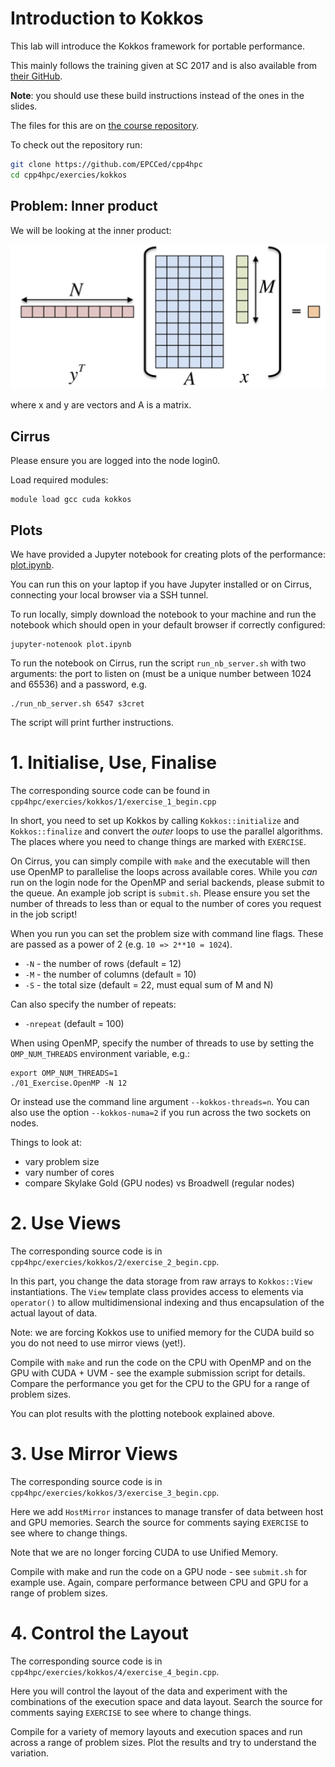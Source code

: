 # Introduction to Kokkos

This lab will introduce the Kokkos framework for portable performance.

This mainly follows the training given at SC 2017 and is also
available from
[their GitHub](https://github.com/kokkos/kokkos-tutorials/blob/master/Intro-Short/Slides/KokkosTutorial_SC17.pdf).

__Note__: you should use these build instructions instead of the ones
in the slides.

The files for this are on [the course repository](https://github.com/EPCCed/cpp4hpc).

To check out the repository run:

```bash
git clone https://github.com/EPCCed/cpp4hpc
cd cpp4hpc/exercies/kokkos
```

## Problem: Inner product

We will be looking at the inner product:

![Inner product](dot_prod.png)

where x and y are vectors and A is a matrix.

## Cirrus
Please ensure you are logged into the node login0.

Load required modules:
```
module load gcc cuda kokkos
```

## Plots

We have provided a Jupyter notebook for creating plots of the
performance: [plot.ipynb](plot.ipynb).

You can run this on your laptop if you have Jupyter installed or on
Cirrus, connecting your local browser via a SSH tunnel.

To run locally, simply download the notebook to your machine and run
the notebook which should open in your default browser if correctly
configured:

```
jupyter-notenook plot.ipynb
```

To run the notebook on Cirrus, run the script `run_nb_server.sh` with
two arguments: the port to listen on (must be a unique number between
1024 and 65536) and a password, e.g.
```
./run_nb_server.sh 6547 s3cret
```
The script will print further instructions.


# 1. Initialise, Use, Finalise

The corresponding source code can be found in
`cpp4hpc/exercies/kokkos/1/exercise_1_begin.cpp`

In short, you need to set up Kokkos by calling `Kokkos::initialize`
and `Kokkos::finalize` and convert the _outer_ loops to use the
parallel algorithms. The places where you need to change things are
marked with `EXERCISE`.

On Cirrus, you can simply compile with `make` and the executable will
then use OpenMP to parallelise the loops across available cores.
While you *can* run on the login node for the OpenMP and serial
backends, please submit to the queue. An example job script is
`submit.sh`. Please ensure you set the number of threads to less than
or equal to the number of cores you request in the job script!

When you run you can set the problem size with command line
flags. These are passed as a power of 2 (e.g. `10 => 2**10 = 1024`).

* `-N` - the number of rows (default = 12)
* `-M` - the number of columns (default = 10)
* `-S` - the total size (default = 22, must equal sum of M and N)

Can also specify the number of repeats:
* `-nrepeat` (default = 100)

When using OpenMP, specify the number of threads to use by setting the
`OMP_NUM_THREADS` environment variable, e.g.:
```
export OMP_NUM_THREADS=1
./01_Exercise.OpenMP -N 12
```
Or instead use the command line argument `--kokkos-threads=n`. You can
also use the option `--kokkos-numa=2` if you run across the two
sockets on nodes.

Things to look at:

* vary problem size
* vary number of cores
* compare Skylake Gold (GPU nodes) vs Broadwell (regular nodes)

# 2. Use Views

The corresponding source code is in
`cpp4hpc/exercies/kokkos/2/exercise_2_begin.cpp`.

In this part, you change the data storage from raw arrays to
`Kokkos::View` instantiations. The `View` template class provides
access to elements via `operator()` to allow multidimensional indexing
and thus encapsulation of the actual layout of data.

Note: we are forcing Kokkos use to unified memory for the CUDA build
so you do not need to use mirror views (yet!).

Compile with `make` and run the code on the CPU with OpenMP and on the
GPU with CUDA + UVM - see the example submission script for
details. Compare the performance you get for the CPU to the GPU for a
range of problem sizes.

You can plot results with the plotting notebook explained above.

# 3. Use Mirror Views

The corresponding source code is in
`cpp4hpc/exercies/kokkos/3/exercise_3_begin.cpp`.

Here we add `HostMirror` instances to manage transfer of data between
host and GPU memories. Search the source for comments saying
`EXERCISE` to see where to change things.

Note that we are no longer forcing CUDA to use Unified Memory.

Compile with make and run the code on a GPU node - see `submit.sh` for
example use. Again, compare performance between CPU and GPU for a
range of problem sizes.


# 4. Control the Layout

The corresponding source code is in
`cpp4hpc/exercies/kokkos/4/exercise_4_begin.cpp`.

Here you will control the layout of the data and experiment with the
combinations of the execution space and data layout.  Search the
source for comments saying `EXERCISE` to see where to change things.

Compile for a variety of memory layouts and execution spaces and run
across a range of problem sizes. Plot the results and try to
understand the variation.
